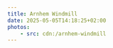 ```yaml
---
title: Arnhem Windmill
date: 2025-05-05T14:18:25+02:00
photos:
    - src: cdn:/arnhem-windmill
---
```

